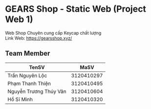 # GEARS Shop - Static Web (Project Web 1)
Web Shop Chuyên cung cấp Keycap chất lượng<br>
Link Web: https://gearsshop.xyz/


## Team Member
| TenSV                  | MaSV       |
|------------------------|------------|
| Trần Nguyên Lộc        | 3120410297 |
| Phạm Thanh Thiện       | 3120410495 |
| Nguyễn Trương Thúy Vân | 3120410604 |
| Hồ Sĩ Minh             | 3120410320 |
